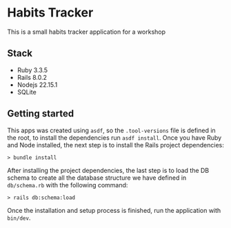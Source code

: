 # Habits Tracker

This is a small habits tracker application for a workshop

## Stack

- Ruby 3.3.5
- Rails 8.0.2
- Nodejs 22.15.1
- SQLite

## Getting started

This apps was created using `asdf`, so the `.tool-versions` file is defined in the root, to install the dependencies run `asdf install`. Once you have Ruby and Node installed, the next step is to install the Rails project dependencies:

```shell
> bundle install
```

After installing the project dependencies, the last step is to load the DB schema to create all the database structure we have defined in `db/schema.rb` with the following command:

```shell
> rails db:schema:load
```

Once the installation and setup process is finished, run the application with `bin/dev`.
